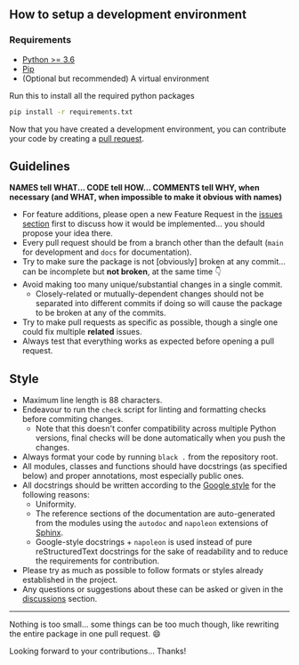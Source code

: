 ## How to setup a development environment
### Requirements
- [Python >= 3.6](https://www.python.org/)
- [Pip](https://pip.pypa.io/en/stable/installation/)
- (Optional but recommended) A virtual environment

Run this to install all the required python packages
```sh
pip install -r requirements.txt
```

Now that you have created a development environment, you can contribute your code by creating a [pull request](https://github.com/AnonymouX47/term-img/pulls).

## Guidelines
**NAMES tell WHAT... CODE tell HOW... COMMENTS tell WHY, when necessary (and WHAT, when impossible to make it obvious with names)**

- For feature additions, please open a new Feature Request in the [issues section](https://github.com/AnonymouX47/term-img/issues) first to discuss how it would be implemented... you should propose your idea there.
- Every pull request should be from a branch other than the default (`main` for development and `docs` for documentation).
- Try to make sure the package is not [obviously] broken at any commit... can be incomplete but **not broken**, at the same time :point_down:
- Avoid making too many unique/substantial changes in a single commit.
  - Closely-related or mutually-dependent changes should not be separated into different commits if doing so will cause the package to be broken at any of the commits.
- Try to make pull requests as specific as possible, though a single one could fix multiple **related** issues.
- Always test that everything works as expected before opening a pull request.

## Style
- Maximum line length is 88 characters.
- Endeavour to run the `check` script for linting and formatting checks before commiting changes.
  - Note that this doesn't confer compatibility across multiple Python versions, final checks will be done automatically when you push the changes.
- Always format your code by running `black .` from the repository root.
- All modules, classes and functions should have docstrings (as specified below) and proper annotations, most especially public ones.
- All docstrings should be written according to the [Google style](https://github.com/google/styleguide/blob/gh-pages/pyguide.md#38-comments-and-docstrings) for the following reasons:
  - Uniformity.
  - The reference sections of the documentation are auto-generated from the modules using the `autodoc` and `napoleon` extensions of [Sphinx](https://www.sphinx-doc.org/en/master/).
  - Google-style docstrings + `napoleon` is used instead of pure reStructuredText docstrings for the sake of readability and to reduce the requirements for contribution.
- Please try as much as possible to follow formats or styles already established in the project.
- Any questions or suggestions about these can be asked or given in the [discussions](https://github.com/AnonymouX47/term-img/discussions) section.

* * *

Nothing is too small... some things can be too much though, like rewriting the entire package in one pull request. :smile:

Looking forward to your contributions... Thanks!
